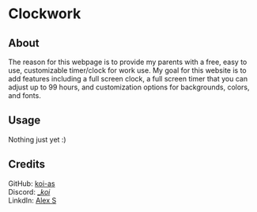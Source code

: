 # Clockwork

## About

The reason for this webpage is to provide my parents with a free, easy to use, customizable timer/clock for work use. My goal for this website is to add features including a full screen clock, a full screen timer that you can adjust up to 99 hours, and customization options for backgrounds, colors, and fonts. 

## Usage

Nothing just yet :)

## Credits

GitHub: <a href='https://github.com/koi-as'>koi-as</a> <br>
Discord: <a href='https://discord.gg/j7v3ekPFZN'>__koi_</a> <br>
LinkdIn: <a href='https://www.linkedin.com/in/alex-koi-seidensticker/'>Alex S</a>
